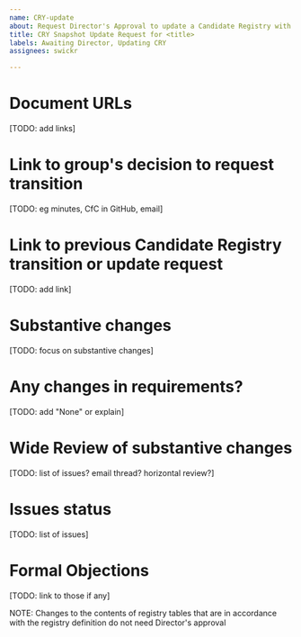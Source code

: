 ```yaml
---
name: CRY-update
about: Request Director's Approval to update a Candidate Registry with a CRY Snapshot
title: CRY Snapshot Update Request for <title>
labels: Awaiting Director, Updating CRY
assignees: swickr

---
```


# Document URLs
[TODO: add links]

# Link to group's decision to request transition
[TODO: eg minutes, CfC in GitHub, email]

# Link to previous Candidate Registry transition or update request
[TODO: add link]

# Substantive changes
[TODO: focus on substantive changes]

# Any changes in requirements?
[TODO: add "None" or explain]

# Wide Review of substantive changes
[TODO: list of issues? email thread? horizontal review?]

# Issues status
[TODO: list of issues]

# Formal Objections
[TODO: link to those if any]

NOTE: Changes to the contents of registry tables that are in accordance with the registry definition do not need Director's approval